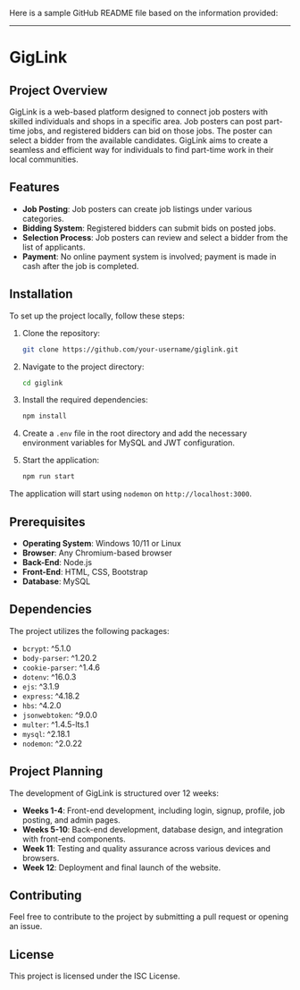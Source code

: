 Here is a sample GitHub README file based on the information provided:

---

# GigLink

## Project Overview

GigLink is a web-based platform designed to connect job posters with skilled individuals and shops in a specific area. Job posters can post part-time jobs, and registered bidders can bid on those jobs. The poster can select a bidder from the available candidates. GigLink aims to create a seamless and efficient way for individuals to find part-time work in their local communities.

## Features

- **Job Posting**: Job posters can create job listings under various categories.
- **Bidding System**: Registered bidders can submit bids on posted jobs.
- **Selection Process**: Job posters can review and select a bidder from the list of applicants.
- **Payment**: No online payment system is involved; payment is made in cash after the job is completed.

## Installation

To set up the project locally, follow these steps:

1. Clone the repository:

   ```bash
   git clone https://github.com/your-username/giglink.git
   ```

2. Navigate to the project directory:

   ```bash
   cd giglink
   ```

3. Install the required dependencies:

   ```bash
   npm install
   ```

4. Create a `.env` file in the root directory and add the necessary environment variables for MySQL and JWT configuration.

5. Start the application:

   ```bash
   npm run start
   ```

The application will start using `nodemon` on `http://localhost:3000`.

## Prerequisites

- **Operating System**: Windows 10/11 or Linux
- **Browser**: Any Chromium-based browser
- **Back-End**: Node.js
- **Front-End**: HTML, CSS, Bootstrap
- **Database**: MySQL

## Dependencies

The project utilizes the following packages:

- `bcrypt`: ^5.1.0
- `body-parser`: ^1.20.2
- `cookie-parser`: ^1.4.6
- `dotenv`: ^16.0.3
- `ejs`: ^3.1.9
- `express`: ^4.18.2
- `hbs`: ^4.2.0
- `jsonwebtoken`: ^9.0.0
- `multer`: ^1.4.5-lts.1
- `mysql`: ^2.18.1
- `nodemon`: ^2.0.22

## Project Planning

The development of GigLink is structured over 12 weeks:

- **Weeks 1-4**: Front-end development, including login, signup, profile, job posting, and admin pages.
- **Weeks 5-10**: Back-end development, database design, and integration with front-end components.
- **Week 11**: Testing and quality assurance across various devices and browsers.
- **Week 12**: Deployment and final launch of the website.

## Contributing

Feel free to contribute to the project by submitting a pull request or opening an issue.

## License

This project is licensed under the ISC License.
